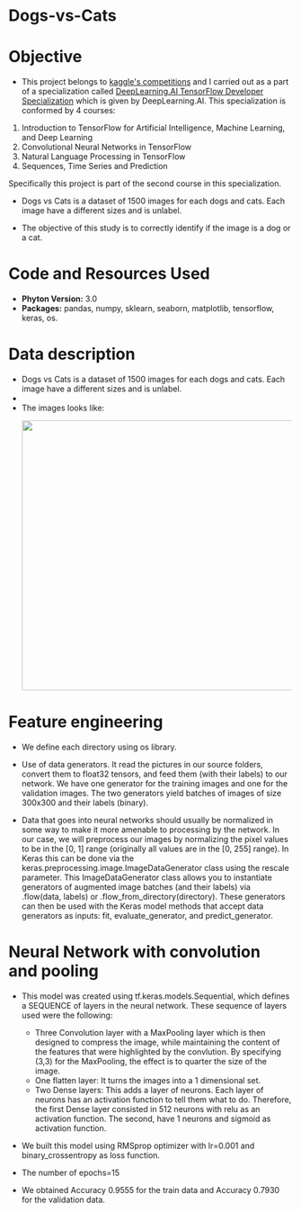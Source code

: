 # Dogs-vs-Cats
# Objective

- This project belongs to [kaggle's competitions](https://www.kaggle.com/c/dogs-vs-cats/overview) and I carried out as a part of a specialization called [DeepLearning.AI TensorFlow Developer Specialization](https://www.coursera.org/account/accomplishments/specialization/certificate/L6R6AFWVXHZT) which is given by DeepLearning.AI. This specialization is conformed by 4 courses: 
1. Introduction to TensorFlow for Artificial Intelligence, Machine Learning, and Deep Learning 
2. Convolutional Neural Networks in TensorFlow 
3. Natural Language Processing in TensorFlow 
4. Sequences, Time Series and Prediction

  Specifically this project is part of the second course in this specialization. 

- Dogs vs Cats is a dataset of 1500 images for each dogs and cats. Each image have a different sizes and is unlabel.

- The objective of this study is to correctly identify if the image is a dog or a cat.

# Code and Resources Used

- **Phyton Version:** 3.0
- **Packages:** pandas, numpy, sklearn, seaborn, matplotlib, tensorflow, keras, os. 

# Data description  

- Dogs vs Cats is a dataset of 1500 images for each dogs and cats. Each image have a different sizes and is unlabel.
- 
- The images looks like:
  <p align="center">
   <img src="https://github.com/lilosa88/Horse-or-Human/blob/main/Images/Captura%20de%20Pantalla%202021-05-18%20a%20la(s)%2017.17.26.png" width="720" height="480">
  </p> 
  
# Feature engineering

- We define each directory using os library.

- Use of data generators. It read the pictures in our source folders, convert them to float32 tensors, and feed them (with their labels) to our network. We have one generator for the training images and one for the validation images. The two generators yield batches of images of size 300x300 and their labels (binary). 

- Data that goes into neural networks should usually be normalized in some way to make it more amenable to processing by the network. In our case, we will preprocess our images by normalizing the pixel values to be in the [0, 1] range (originally all values are in the [0, 255] range). In Keras this can be done via the keras.preprocessing.image.ImageDataGenerator class using the rescale parameter. This ImageDataGenerator class allows you to instantiate generators of augmented image batches (and their labels) via .flow(data, labels) or .flow_from_directory(directory). These generators can then be used with the Keras model methods that accept data generators as inputs: fit, evaluate_generator, and predict_generator.


# Neural Network with convolution and pooling

- This model was created using tf.keras.models.Sequential, which defines a SEQUENCE of layers in the neural network. These sequence of layers used were the following:
  - Three Convolution layer with a MaxPooling layer which is then designed to compress the image, while maintaining the content of the features that were                highlighted by the convlution. By specifying (3,3) for the MaxPooling, the effect is to quarter the size of the image.
  - One flatten layer: It turns the images into a 1 dimensional set.
  - Two Dense layers: This adds a layer of neurons. Each layer of neurons has an activation function to tell them what to do. Therefore, the first Dense layer           consisted in 512 neurons with relu as an activation function. The second, have 1 neurons and sigmoid as activation function. 

- We built this model using RMSprop optimizer with lr=0.001 and binary_crossentropy as loss function.

- The number of epochs=15

- We obtained Accuracy 0.9555 for the train data and Accuracy 0.7930 for the validation data.
